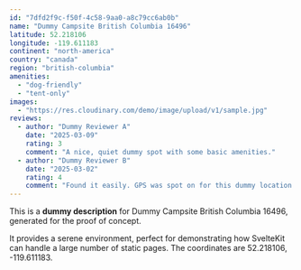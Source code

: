 ```yaml
---
id: "7dfd2f9c-f50f-4c58-9aa0-a8c79cc6ab0b"
name: "Dummy Campsite British Columbia 16496"
latitude: 52.218106
longitude: -119.611183
continent: "north-america"
country: "canada"
region: "british-columbia"
amenities:
  - "dog-friendly"
  - "tent-only"
images:
  - "https://res.cloudinary.com/demo/image/upload/v1/sample.jpg"
reviews:
  - author: "Dummy Reviewer A"
    date: "2025-03-09"
    rating: 3
    comment: "A nice, quiet dummy spot with some basic amenities."
  - author: "Dummy Reviewer B"
    date: "2025-03-02"
    rating: 4
    comment: "Found it easily. GPS was spot on for this dummy location."
---
```


This is a **dummy description** for Dummy Campsite British Columbia 16496, generated for the proof of concept.

It provides a serene environment, perfect for demonstrating how SvelteKit can handle a large number of static pages. The coordinates are 52.218106, -119.611183.
